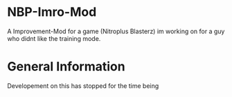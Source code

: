 # NBP-Imro-Mod
A Improvement-Mod for a game (Nitroplus Blasterz) im working on for a guy who didnt like the training mode.

# General Information
Developement on this has stopped for the time being

